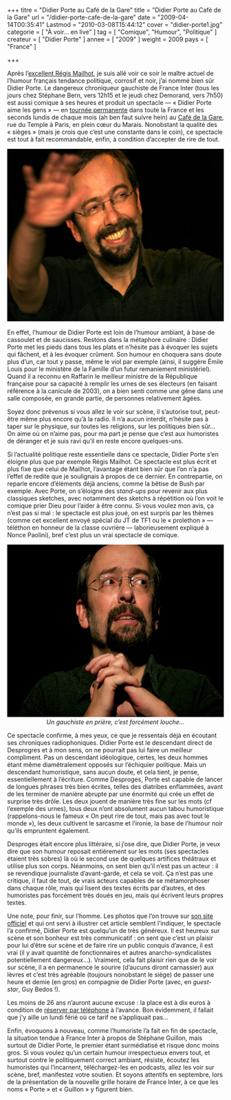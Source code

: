 +++
titre = "Didier Porte au Café de la Gare"
title = "Didier Porte au Café de la Gare"
url = "/didier-porte-cafe-de-la-gare"
date = "2009-04-14T00:35:41"
Lastmod = "2010-03-08T15:44:12"
cover = "didier-porte1.jpg"
categorie = [ "À voir… en live" ]
tag = [ "Comique", "Humour", "Politique" ]
createur = [ "Didier Porte" ]
annee = [ "2009" ]
weight = 2009
pays = [ "France" ]

+++

<p>Après l&rsquo;<a href="http://voiretmanger.fr/2009/03/22/sauvons-les-humoristes/">excellent Régis Mailhot</a>, je suis allé voir ce soir le maître actuel de l&rsquo;humour français tendance politique, corrosif et noir, j&rsquo;ai nommé bien sûr Didier Porte. Le dangereux chroniqueur gauchiste de France Inter (tous les jours chez Stéphane Bern, vers 12h15 et le jeudi chez Demorand, vers 7h50) est aussi comique à ses heures et produit un spectacle — &laquo;&nbsp;Didier Porte aime les gens&nbsp;&raquo; — en <a href="http://www.didierporte.eu/actu.php">tournée permanente</a> dans toute la France et les seconds lundis de chaque mois (ah ben faut suivre hein) au <a href="http://www.cdlg.org/w/">Café de la Gare</a>, rue du Temple à Paris, en plein cœur du Marais. Nonobstant la qualité des &laquo;&nbsp;sièges&nbsp;&raquo; (mais je crois que c&rsquo;est une constante dans le coin), ce spectacle est tout à fait recommandable, enfin, à condition d&rsquo;accepter de rire de tout.</p>
<div style="text-align: center;"><img src="didier-porte.jpg" border="0" alt="didier-porte.jpg" width="600" height="400" /></div>
<p>En effet, l&rsquo;humour de Didier Porte est loin de l&rsquo;humour ambiant, à base de cassoulet et de saucisses. Restons dans la métaphore culinaire : Didier Porte met les pieds dans tous les plats et n&rsquo;hésite pas à évoquer les sujets qui fâchent, et à les évoquer crûment. Son humour en choquera sans doute plus d&rsquo;un, car tout y passe, même le viol par exemple (ainsi, il suggère Émile Louis pour le ministère de la Famille d&rsquo;un futur remaniement ministériel). Quand il a reconnu en Raffarin le meilleur ministre de la République française pour sa capacité à remplir les urnes de ses électeurs (en faisant référence à la canicule de 2003), on a bien senti comme une gêne dans une salle composée, en grande partie, de personnes relativement âgées.</p>
<p>Soyez donc prévenus si vous allez le voir sur scène, il s&rsquo;autorise tout, peut-être même plus encore qu&rsquo;à la radio. Il n&rsquo;a aucun interdit, n&rsquo;hésite pas à taper sur le physique, sur toutes les religions, sur les politiques bien sûr&#8230; On aime où on n&rsquo;aime pas, pour ma part je pense que c&rsquo;est aux humoristes de déranger et je suis ravi qu&rsquo;il en reste encore quelques-uns.</p>
<p>Si l&rsquo;actualité politique reste essentielle dans ce spectacle, Didier Porte s&rsquo;en éloigne plus que par exemple Régis Mailhot. Ce spectacle est plus écrit et plus fixe que celui de Mailhot, l&rsquo;avantage étant bien sûr que l&rsquo;on n&rsquo;a pas l&rsquo;effet de redite que je soulignais à propos de ce dernier. En contrepartie, on reparle encore d&rsquo;éléments déjà anciens, comme la bêtise de Bush par exemple. Avec Porte, on s&rsquo;éloigne des <em>stand-ups</em> pour revenir aux plus classiques sketches, avec notamment des sketchs à répétition où l&rsquo;on voit le comique prier Dieu pour l&rsquo;aider à être connu. Si vous voulez mon avis, ça n&rsquo;est pas si mal : le spectacle est plus joué, on est surpris par les thèmes (comme cet excellent envoyé spécial du JT de TF1 ou le &laquo;&nbsp;prolethon&nbsp;&raquo; — téléthon en honneur de la classe ouvrière — laborieusement expliqué à Nonce Paolini), bref c&rsquo;est plus un vrai spectacle de comique.</p>
<div style="text-align: center;"><img src="didier-porte-prie.jpg" border="0" alt="didier-porte-prie.jpg" width="600" height="400" /><br />
<em>Un gauchiste en prière, c&rsquo;est forcément louche&#8230;</em></div>
<p>Ce spectacle confirme, à mes yeux, ce que je ressentais déjà en écoutant ses chroniques radiophoniques. Didier Porte est le descendant direct de Desprogres et à mon sens, on ne pourrait pas lui faire un meilleur compliment. Pas un descendant idéologique, certes, les deux hommes étant même diamétralement opposés sur l&rsquo;échiquier politique. Mais un descendant humoristique, sans aucun doute, et cela tient, je pense, essentiellement à l&rsquo;écriture. Comme Desproges, Porte est capable de lancer de longues phrases très bien écrites, telles des diatribes enflammées, avant de les terminer de manière abrupte par une énormité qui crée un effet de surprise très drôle. Les deux jouent de manière très fine sur les mots (cf l&rsquo;exemple des urnes), tous deux n&rsquo;ont absolument aucun tabou humoristique (rappelons-nous le fameux &laquo;&nbsp;On peut rire de tout, mais pas avec tout le monde&nbsp;&raquo;), les deux cultivent le sarcasme et l&rsquo;ironie, la base de l&rsquo;humour noir qu&rsquo;ils empruntent également.</p>
<p>Desproges était encore plus littéraire, si j&rsquo;ose dire, que Didier Porte, je veux dire que son humour reposait entièrement sur les mots (ses spectacles étaient très sobres) là où le second use de quelques artifices théâtraux et utilise plus son corps. Néanmoins, on sent bien qu&rsquo;il n&rsquo;est pas un acteur : il se revendique journaliste d&rsquo;avant-garde, et cela se voit. Ça n&rsquo;est pas une critique, il faut de tout, de vrais acteurs capables de se métamorphoser dans chaque rôle, mais qui lisent des textes écrits par d&rsquo;autres, et des humoristes pas forcément très doués en jeu, mais qui écrivent leurs propres textes.</p>
<p>Une note, pour finir, sur l&rsquo;homme. Les photos que l&rsquo;on trouve sur <a href="http://www.didierporte.eu/">son site officiel</a> et qui ont servi à illustrer cet article semblent l&rsquo;indiquer, le spectacle l&rsquo;a confirmé, Didier Porte est quelqu&rsquo;un de très généreux. Il est heureux sur scène et son bonheur est très communicatif : on sent que c&rsquo;est un plaisir pour lui d&rsquo;être sur scène et de faire rire un public conquis d&rsquo;avance, il est vrai (il y avait quantité de fonctionnaires et autres anarcho-syndicalistes potentiellement dangereux&#8230;). Vraiment, cela fait plaisir rien que de le voir sur scène, il a en permanence le sourire (d&rsquo;aucuns diront carnassier) aux lèvres et c&rsquo;est très agréable (toujours nonobstant le siège) de passer une heure et demie (en gros) en compagnie de Didier Porte (avec, en <em>guest-star</em>, Guy Bedos !).</p>
<p>Les moins de 26 ans n&rsquo;auront aucune excuse : la place est à dix euros à condition de <a href="http://www.cdlg.org/w/tarifs/">réserver par téléphone</a> à l&rsquo;avance. Bon évidemment, il fallait que j&rsquo;y aille un lundi férié où ce tarif ne s&rsquo;appliquait pas&#8230;</p>
<p>Enfin, évoquons à nouveau, comme l&rsquo;humoriste l&rsquo;a fait en fin de spectacle, la situation tendue à France Inter à propos de Stéphane Guillon, mais surtout de Didier Porte, le premier étant surmédiatisé et risque donc moins gros. Si vous voulez qu&rsquo;un certain humour irrespectueux envers tout, et surtout contre le politiquement correct ambiant, résiste, écoutez les humoristes qui l&rsquo;incarnent, téléchargez-les en podcasts, allez les voir sur scène, bref, manifestez votre soutien. Et soyons attentifs en septembre, lors de la présentation de la nouvelle grille horaire de France Inter, à ce que les noms &laquo;&nbsp;Porte&nbsp;&raquo; et &laquo;&nbsp;Guillon&nbsp;&raquo; y figurent bien.</p>


